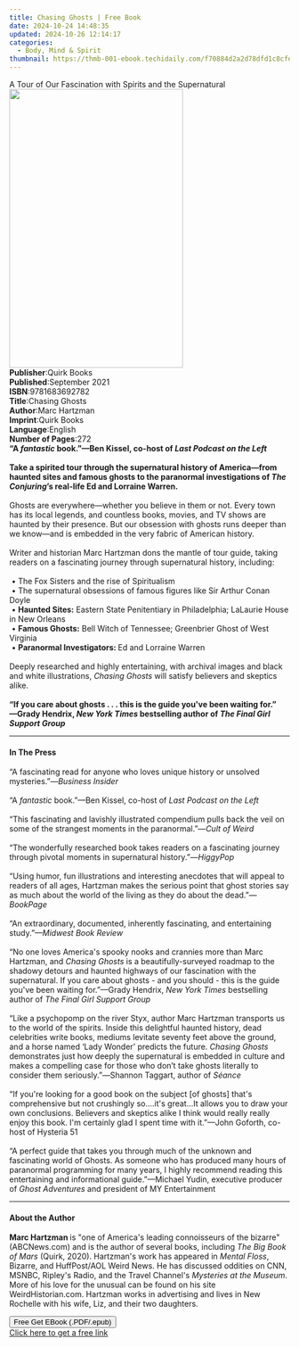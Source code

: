 ```yaml
---
title: Chasing Ghosts | Free Book
date: 2024-10-24 14:48:35
updated: 2024-10-26 12:14:17
categories:
  - Body, Mind & Spirit
thumbnail: https://thmb-001-ebook.techidaily.com/f70884d2a2d78dfd1c8cfe4c7f0767d87aea37f8b6a54f6e68b9e434db610434.jpg
---
```

<main id="book-container">
  <div class="flex flex-col">
    <div class="book-brief flex-1 py-6 px-4 sm:p-6 md:py-10 md:px-8">
      <!-- brief-->
      <div class="book-brief-main">
        A Tour of Our Fascination with Spirits and the Supernatural
      </div>
    </div>
    <div
      class="book-meta-info flex-1 grid gap-4 col-start-1 col-end-3 row-start-1 sm:mb-6 sm:grid-cols-4 lg:gap-6 lg:col-start-2 lg:row-end-6 lg:row-span-6 lg:mb-0"
    >
      <div
        class="book-meta-info-left place-content-center mt-4 p-4 text-sm leading-6 col-start-2 col-span-2 dark:text-slate-400"
      >
        <img
          class="w-full h-500 object-cover rounded-lg sm:h-255 sm:col-span-2 lg:col-span-full"
          src="https://img-001-ebook.techidaily.com/62fd5b083478d431963ca20bddc86ed41ca21c0c836137bafefefd068820a652.jpg"
          alt=""
          width="312"
          height="500"
        />
      </div>
      <div
        class="book-meta-info-right mt-2 col-start-1 row-start-2 col-span-3 self-center"
      >
        <!-- meta data  -->
        <div class="flex flex-col px-4 md:px-8">
          <div class="flex-1">
            <strong>Publisher</strong>:<span class="px-2">Quirk Books</span>
          </div>
          <div class="flex-1">
            <strong>Published</strong>:<span class="px-2">September 2021</span>
          </div>
          <div class="flex-1">
            <strong>ISBN</strong>:<span class="px-2">9781683692782</span>
          </div>
          <div class="flex-1">
            <strong>Title</strong>:<span class="px-2">Chasing Ghosts</span>
          </div>
          <div class="flex-1">
            <strong>Author</strong>:<span class="px-2">Marc Hartzman</span>
          </div>
          <div class="flex-1">
            <strong>Imprint</strong>:<span class="px-2">Quirk Books</span>
          </div>
          <div class="flex-1">
            <strong>Language</strong>:<span class="px-2">English</span>
          </div>
          <div class="flex-1">
            <strong>Number of Pages</strong>:<span class="px-2">272</span>
          </div>
        </div>
      </div>
    </div>
    <div class="book-description flex-1 py-6 px-4 sm:p-6 md:py-10 md:px-8">
      <div class="book-description-main">
        <div accordion-content="" id="description">
          <b
            >“A <i>fantastic</i> book.”—Ben&nbsp;Kissel, co-host of
            <i>Last Podcast on the Left</i><br /><br />
            <b
              >Take a spirited tour through the supernatural history of
              America—from haunted sites and famous ghosts to
              the&nbsp;paranormal&nbsp;investigations of </b
            ><i>The Conjuring</i><b>’s real-life Ed and Lorraine Warren.</b></b
          ><br /><br />
          Ghosts are everywhere—whether you believe in them or not. Every town
          has its local legends, and countless books, movies, and TV shows are
          haunted by their presence. But our obsession with ghosts runs deeper
          than we know—and is embedded in the very fabric of American
          history.<br />
          &nbsp;<br />
          Writer and historian Marc&nbsp;Hartzman&nbsp;dons the mantle of tour
          guide, taking readers on a fascinating journey through supernatural
          history, including:<br />
          &nbsp;<br />
          &nbsp;•&nbsp;The Fox Sisters and the rise of Spiritualism&nbsp;<br />
          &nbsp;•&nbsp;The supernatural obsessions of famous figures like Sir
          Arthur Conan Doyle&nbsp;<br />
          &nbsp;• <b>Haunted Sites:</b> Eastern State Penitentiary in
          Philadelphia;&nbsp;LaLaurie&nbsp;House in New Orleans<br />
          &nbsp;• <b>Famous&nbsp;Ghosts:</b> Bell Witch of
          Tennessee;&nbsp;Greenbrier&nbsp;Ghost of West Virginia<br />
          &nbsp;• <b>Paranormal Investigators: </b>Ed and Lorraine Warren
          &nbsp;<br /><br />
          Deeply researched and highly entertaining, with archival images and
          black and white illustrations, <i>Chasing Ghosts</i> will satisfy
          believers and skeptics alike.<br /><br />
          <b
            >“If you care about&nbsp;ghosts . . . this is the guide you've been
            waiting for.”</b
          ><br />
          <b>—Grady Hendrix, </b><i><b>New York Times</b></i
          ><b> bestselling author of </b
          ><i><b>The Final Girl Support Group</b></i>
        </div>
        <div class="accordion-fader"></div>
      </div>
    </div>
    <div class="book-excerpts flex-1 py-6 px-4 sm:p-6 md:py-10 md:px-8">
      <!-- excerpts-->
      <div class="book-excerpts-main">
        <hr />
        <h4 class="placeholder placeholder-heading">
          <span>In The Press</span>
        </h4>
        <p>
          “A fascinating read for anyone who loves unique history or unsolved
          mysteries.”—<i>Business Insider</i> <br /><br />“A
          <i>fantastic</i> book.”—Ben Kissel, co-host of
          <i>Last Podcast on the Left</i><br /><br />“This fascinating and
          lavishly illustrated compendium pulls back the veil on some of the
          strangest moments in the paranormal.”—<i>Cult of Weird</i>
          <br /><br />“The wonderfully researched book takes readers on a
          fascinating journey through pivotal moments in supernatural
          history.”—<i>HiggyPop</i><br /><br />“Using humor, fun illustrations
          and interesting anecdotes that will appeal to readers of all ages,
          Hartzman makes the serious point that ghost stories say as much about
          the world of the living as they do about the dead.”<i
            >—BookPage<br /><br /></i
          >“An extraordinary, documented, inherently fascinating, and
          entertaining study.”<i>—<i>Midwest Book Review</i></i
          ><br /><br />“No one loves America's spooky nooks and crannies more
          than Marc Hartzman, and <i>Chasing&nbsp;Ghosts</i> is a
          beautifully-surveyed roadmap to the shadowy detours and haunted
          highways of our fascination with the supernatural. If you care
          about&nbsp;ghosts&nbsp;- and you should - this is the guide you've
          been waiting for.”—Grady Hendrix, <i>New York Times</i> bestselling
          author of <i>The Final Girl Support Group</i><br /><br />“Like a
          psychopomp on the river Styx, author Marc Hartzman transports us to
          the world of the spirits. Inside this delightful haunted
          history,&nbsp;dead celebrities write books, mediums levitate seventy
          feet above the ground, and a horse named ‘Lady Wonder’ predicts the
          future. <i>Chasing Ghosts</i> demonstrates just how deeply the
          supernatural is embedded in culture and makes a compelling case for
          those who don’t take ghosts literally to consider them
          seriously.”<i>—</i>Shannon Taggart, author of
          <i>Séance<br /><br /></i>“If you're looking for a good book on the
          subject [of ghosts] that's comprehensive but not crushingly so....it's
          great...It allows you to draw your own conclusions. Believers and
          skeptics alike I think would really really enjoy this book. I'm
          certainly glad I spent time with it.”—John Goforth, co-host of
          Hysteria 51&nbsp; <br /><br />“A perfect guide that takes you through
          much of the unknown and fascinating world of Ghosts. As someone who
          has produced many hours of paranormal programming for many years, I
          highly recommend reading this entertaining and informational
          guide.”—Michael Yudin, executive producer of
          <i>Ghost Adventures</i> and president of MY Entertainment
        </p>
      </div>
    </div>
    <div class="book-about-author flex-1 py-6 px-4 sm:p-6 md:py-10 md:px-8">
      <!-- about author-->
      <div class="book-main-author-main">
        <hr />
        <h4 class="placeholder placeholder-heading">
          <span>About the Author</span>
        </h4>
        <p>
          <b>Marc Hartzman </b>is "one of America's leading connoisseurs of the
          bizarre" (ABCNews.com) and is the author of several books, including
          <i>The Big Book of Mars</i> (Quirk, 2020). Hartzman's work has
          appeared in <i>Mental Floss</i>, Bizarre, and HuffPost/AOL Weird News.
          He has discussed oddities on CNN, MSNBC, Ripley's Radio, and the
          Travel Channel's <i>Mysteries at the Museum</i>. More of his love for
          the unusual can be found on his site WeirdHistorian.com. Hartzman
          works in advertising and lives in New Rochelle with his wife, Liz, and
          their two daughters.
        </p>
      </div>
    </div>
    <div class="book-free-get flex-1 py-6 px-4 sm:p-6 md:py-10 md:px-8">
      <button
        id="btn-free-get"
        class="bg-blue-500 hover:bg-blue-700 text-white font-bold py-2 px-4 rounded"
      >
        Free Get EBook (.PDF/.epub)
      </button>
      <div id="countdown-display" class="px-2 text-lg mt-2"></div>
      <a
        id="free-link"
        class="hidden bg-blue-500 hover:bg-blue-700 text-white font-bold py-2 px-4 rounded"
        href="https://www.ebooks.com/en-us/book/210191995/chasing-ghosts/marc-hartzman/"
        target="_blank"
        >Click here to get a free link</a
      >
    </div>
    <script>
      let countdownTime = 0;
      let countdownInterval = null;
      document
        .getElementById('btn-free-get')
        .addEventListener('click', startCountdown);
      function startCountdown() {
        countdownTime = new Date().getTime() + 60000 * 3;
        countdownInterval = setInterval(updateCountdown, 1000);
        document.getElementById('btn-free-get').disabled = true;
        document
          .getElementById('btn-free-get')
          .classList.add('bg-gray-500', 'cursor-not-allowed');
      }
      function updateCountdown() {
        let currentTime = new Date().getTime();
        let timeLeft = countdownTime - currentTime;
        let secondsLeft = Math.floor(timeLeft / 1000);
        document.getElementById('countdown-display').innerHTML =
          `Remaining time: ${secondsLeft} seconds.`;
        if (secondsLeft <= 0) {
          clearInterval(countdownInterval);
          document.getElementById('btn-free-get').classList.add('hidden');
          document.getElementById('free-link').classList.remove('hidden');
          document.getElementById('countdown-display').innerHTML = '';
        }
      }
    </script>
  </div>
</main>
